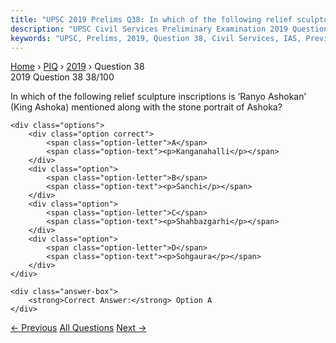 ```yaml
---
title: "UPSC 2019 Prelims Q38: In which of the following relief sculpture inscriptions is ‘..."
description: "UPSC Civil Services Preliminary Examination 2019 Question 38 with options and answer"
keywords: "UPSC, Prelims, 2019, Question 38, Civil Services, IAS, Previous Year Questions"
---
```


<nav class="breadcrumb">
    <a href="../../">Home</a>
    <span>›</span>
    <a href="../">PIQ</a>
    <span>›</span>
    <a href="./">2019</a>
    <span>›</span>
    <span>Question 38</span>
</nav>

<div class="question-header">
    <div class="question-meta">
        <span class="year-badge">2019</span>
        <span class="question-number">Question 38</span>
        <span class="progress">38/100</span>
    </div>
    <div class="progress-bar">
        <div class="progress-fill" style="width: 38.0%"></div>
    </div>
</div>

<div class="question-content">
    <div class="question-text">
        <p>In which of the following relief sculpture inscriptions is ‘Ranyo Ashokan’<br />
(King Ashoka) mentioned along with the stone portrait of Ashoka?</p>
    </div>
    
    <div class="options">
        <div class="option correct">
            <span class="option-letter">A</span>
            <span class="option-text"><p>Kanganahalli</p></span>
        </div>
        <div class="option">
            <span class="option-letter">B</span>
            <span class="option-text"><p>Sanchi</p></span>
        </div>
        <div class="option">
            <span class="option-letter">C</span>
            <span class="option-text"><p>Shahbazgarhi</p></span>
        </div>
        <div class="option">
            <span class="option-letter">D</span>
            <span class="option-text"><p>Sohgaura</p></span>
        </div>
    </div>

    <div class="answer-box">
        <strong>Correct Answer:</strong> Option A
    </div>
</div>

<div class="question-nav">
    <a href="../q037-which-one-of-the-following-is-not-a-harappan-site/" class="nav-btn prev">← Previous</a>
    <a href="../" class="nav-btn center">All Questions</a>
    <a href="../q039-consider-the-following-1-deification-of-the-buddha/" class="nav-btn next">Next →</a>
</div>
